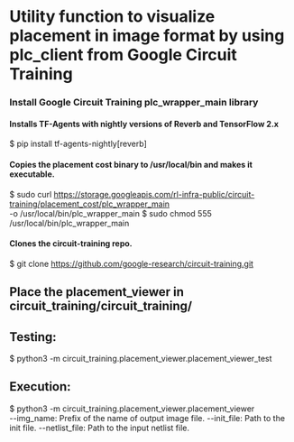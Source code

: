 # Utility function to visualize placement in image format by using plc_client from Google Circuit Training

### Install Google Circuit Training plc_wrapper_main library

#### Installs TF-Agents with nightly versions of Reverb and TensorFlow 2.x
$  pip install tf-agents-nightly[reverb]
#### Copies the placement cost binary to /usr/local/bin and makes it executable.
$  sudo curl https://storage.googleapis.com/rl-infra-public/circuit-training/placement_cost/plc_wrapper_main \
     -o  /usr/local/bin/plc_wrapper_main
$ sudo chmod 555 /usr/local/bin/plc_wrapper_main
#### Clones the circuit-training repo.
$  git clone https://github.com/google-research/circuit-training.git

## Place the placement_viewer in circuit_training/circuit_training/

## Testing: 
$ python3 -m circuit_training.placement_viewer.placement_viewer_test 

## Execution: 
$ python3 -m circuit_training.placement_viewer.placement_viewer \
  --img_name: Prefix of the name of output image file. 
  --init_file: Path to the init file.
  --netlist_file: Path to the input netlist file.

